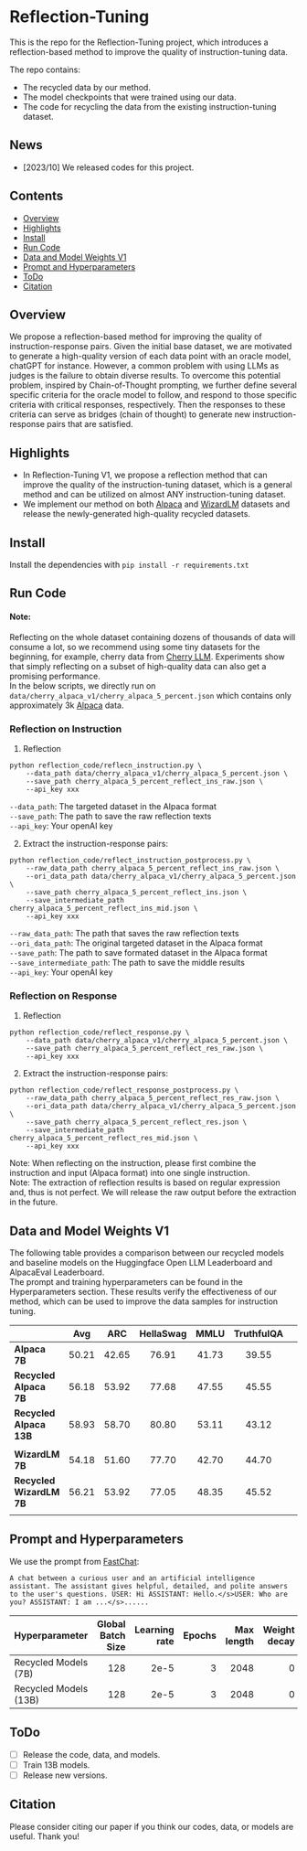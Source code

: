 # Reflection-Tuning

This is the repo for the Reflection-Tuning project, which introduces a reflection-based method to improve the quality of instruction-tuning data.

The repo contains:

- The recycled data by our method. 
- The model checkpoints that were trained using our data.
- The code for recycling the data from the existing instruction-tuning dataset.

## News
- [2023/10] We released codes for this project.

## Contents
- [Overview](#overview)
- [Highlights](#highlights)
- [Install](#install)
- [Run Code](#run-code)
- [Data and Model Weights V1](#data-and-model-weights-v1)
- [Prompt and Hyperparameters](#prompt-and-hyperparameters)
- [ToDo](#todo)
- [Citation](#citation)


## Overview

We propose a reflection-based method for improving the quality of instruction-response pairs. 
Given the initial base dataset, we are motivated to generate a high-quality version of each data point with an oracle model, chatGPT for instance. 
However, a common problem with using LLMs as judges is the failure to obtain diverse results. 
To overcome this potential problem, inspired by Chain-of-Thought prompting, we further define several specific criteria for the oracle model to follow, and respond to those specific criteria with critical responses, respectively. 
Then the responses to these criteria can serve as bridges (chain of thought) to generate new instruction-response pairs that are satisfied. 

## Highlights

* In Reflection-Tuning V1, we propose a reflection method that can improve the quality of the instruction-tuning dataset, which is a general method and can be utilized on almost ANY instruction-tuning dataset.
* We implement our method on both [Alpaca](https://github.com/tatsu-lab/stanford_alpaca) and [WizardLM](https://github.com/nlpxucan/WizardLM) datasets and release the newly-generated high-quality recycled datasets. 

## Install

Install the dependencies with `pip install -r requirements.txt`

## Run Code
#### Note: 
Reflecting on the whole dataset containing dozens of thousands of data will consume a lot, so we recommend using some tiny datasets for the beginning, for example, cherry data from [Cherry LLM](https://github.com/MingLiiii/Cherry_LLM). Experiments show that simply reflecting on a subset of high-quality data can also get a promising performance. <br>
In the below scripts, we directly run on ```data/cherry_alpaca_v1/cherry_alpaca_5_percent.json``` which contains only approximately 3k [Alpaca](https://github.com/tatsu-lab/stanford_alpaca) data. 

### Reflection on Instruction


1. Reflection
```
python reflection_code/reflecn_instruction.py \
    --data_path data/cherry_alpaca_v1/cherry_alpaca_5_percent.json \
    --save_path cherry_alpaca_5_percent_reflect_ins_raw.json \
    --api_key xxx 
```
```--data_path```: The targeted dataset in the Alpaca format <br>
```--save_path```: The path to save the raw reflection texts <br>
```--api_key```: Your openAI key

2. Extract the instruction-response pairs:
```
python reflection_code/reflect_instruction_postprocess.py \
    --raw_data_path cherry_alpaca_5_percent_reflect_ins_raw.json \
    --ori_data_path data/cherry_alpaca_v1/cherry_alpaca_5_percent.json \
    --save_path cherry_alpaca_5_percent_reflect_ins.json \
    --save_intermediate_path cherry_alpaca_5_percent_reflect_ins_mid.json \
    --api_key xxx 
```
```--raw_data_path```: The path that saves the raw reflection texts <br>
```--ori_data_path```: The original targeted dataset in the Alpaca format <br>
```--save_path```: The path to save formated dataset in the Alpaca format <br>
```--save_intermediate_path```: The path to save the middle results <br>
```--api_key```: Your openAI key

### Reflection on Response
1. Reflection
```
python reflection_code/reflect_response.py \
    --data_path data/cherry_alpaca_v1/cherry_alpaca_5_percent.json \
    --save_path cherry_alpaca_5_percent_reflect_res_raw.json \
    --api_key xxx 
```

2. Extract the instruction-response pairs:
```
python reflection_code/reflect_response_postprocess.py \
    --raw_data_path cherry_alpaca_5_percent_reflect_res_raw.json \
    --ori_data_path data/cherry_alpaca_v1/cherry_alpaca_5_percent.json \
    --save_path cherry_alpaca_5_percent_reflect_res.json \
    --save_intermediate_path cherry_alpaca_5_percent_reflect_res_mid.json \
    --api_key xxx 
```

Note: When reflecting on the instruction, please first combine the instruction and input (Alpaca format) into one single instruction. <br>
Note: The extraction of reflection results is based on regular expression and, thus is not perfect. We will release the raw output before the extraction in the future. 

## Data and Model Weights V1

The following table provides a comparison between our recycled models and baseline models on the Huggingface Open LLM Leaderboard and AlpacaEval Leaderboard. <br>
The prompt and training hyperparameters can be found in the Hyperparameters section. 
These results verify the effectiveness of our method, which can be used to improve the data samples for instruction tuning. <br>


|                          | **Avg** | **ARC** | **HellaSwag** | **MMLU** | **TruthfulQA** || **AlpacaEval** ||**Data**| **Model**|
|--------------------------|:-----------:|:-------:|:-------------:|:-------:|:--------------:|:-:|:--------------:|:-:|:-:|:-:|
| **Alpaca 7B**      | 50.21       | 42.65   | 76.91         | 41.73   | 39.55          || 26.46          ||/|/|
| **Recycled Alpaca 7B**     | 56.18| 53.92   | 77.68         | 47.55   | 45.55          || 76.99          ||[Link]|[Link]
| **Recycled Alpaca 13B**     | 58.93| 58.70   | 80.80         | 53.11   | 43.12          || 83.42          ||[Link]|[Link]
||||||||||||
| **WizardLM 7B**    | 54.18       | 51.60   | 77.70         | 42.70   | 44.70          || 67.64          ||/|/|
| **Recycled WizardLM 7B**  | 56.21       | 53.92   | 77.05         | 48.35   | 45.52         || 78.88          ||[Link]|[Link]
||||||||||

## Prompt and Hyperparameters

We use the prompt from [FastChat](https://github.com/lm-sys/FastChat):

```
A chat between a curious user and an artificial intelligence assistant. The assistant gives helpful, detailed, and polite answers to the user's questions. USER: Hi ASSISTANT: Hello.</s>USER: Who are you? ASSISTANT: I am ...</s>......
```

| Hyperparameter | Global Batch Size | Learning rate | Epochs | Max length | Weight decay | Warmup Rate |
| --- | ---: | ---: | ---: | ---: | ---: | ---: |
| Recycled Models (7B) | 128 | 2e-5 | 3 | 2048 | 0 | 0.03 |
| Recycled Models (13B) | 128 | 2e-5 | 3 | 2048 | 0 | 0.03 |

## ToDo
- [ ] Release the code, data, and models. 
- [ ] Train 13B models.
- [ ] Release new versions.

## Citation

Please consider citing our paper if you think our codes, data, or models are useful. Thank you!
